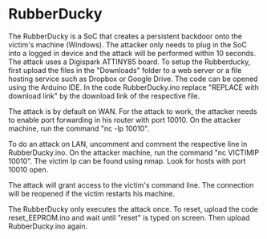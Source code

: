 # RubberDucky
The RubberDucky is a SoC that creates a persistent backdoor onto the victim's machine (Windows). The attacker only needs to plug in the SoC into a logged in device and the attack will be performed within 10 seconds. The attack uses a Digispark ATTINY85 board. To setup the Rubberducky, first upload the files in the "Downloads" folder to a web server or a file hosting service such as Dropbox or Google Drive. The code can be opened using the Arduino IDE. In the code RubberDucky.ino replace "REPLACE with download link" by the download link of the respective file. 


The attack is by default on WAN. For the attack to work, the attacker needs to enable port forwarding in his router with port 10010. On the attacker machine, run the command "nc -lp 10010". 


To do an attack on LAN, uncomment and comment the respective line in RubberDucky.ino. On the attacker machine, run the command "nc VICTIMIP 10010". The victim Ip can be found using nmap. Look for hosts with port 10010 open. 


The attack will grant access to the victim's command line. The connection will be reopened if the victim restarts his machine. 

The RubberDucky only executes the attack once. To reset, upload the code reset_EEPROM.ino and wait until "reset" is typed on screen. Then upload RubberDucky.ino again.

